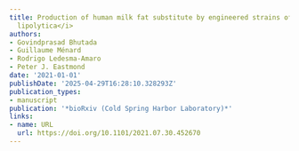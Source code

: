 ```yaml
---
title: Production of human milk fat substitute by engineered strains of <i>Yarrowia
  lipolytica</i>
authors:
- Govindprasad Bhutada
- Guillaume Ménard
- Rodrigo Ledesma‐Amaro
- Peter J. Eastmond
date: '2021-01-01'
publishDate: '2025-04-29T16:28:10.328293Z'
publication_types:
- manuscript
publication: '*bioRxiv (Cold Spring Harbor Laboratory)*'
links:
- name: URL
  url: https://doi.org/10.1101/2021.07.30.452670
---
```

